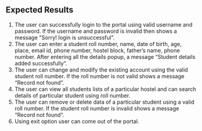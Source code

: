## Expected Results

1. The user can successfully login to the portal using valid username and password. If the username and password is invalid then shows a message "Sorry! login is unsuccessful". 
2. The user can enter a student roll number, name, date of birth, age, place, email id, phone number, hostel block, father’s name, phone number. After entering all the details        popup, a message “Student details added successfully”.
3. The user can change and modify the existing account using the valid student roll number. If the roll number is not valid shows a message “Record not found”.
4. The user can view all students lists of a particular hostel and can search details of particular student using roll number.
5. The user can remove or delete data of a particular student using a valid roll number. If the student roll number is invalid shows a message “Record not found”.
6. Using exit option user can come out of the portal. 

